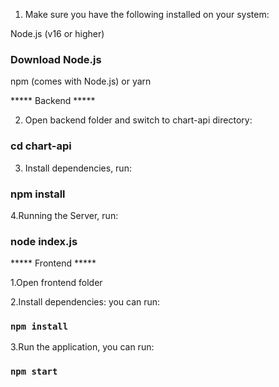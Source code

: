<!-- Prerequisites -->
1. Make sure you have the following installed on your system:

Node.js (v16 or higher)
### Download Node.js
npm (comes with Node.js) or yarn

***** Backend *****

<!-- Installation and Setup -->
2. Open backend folder and switch to chart-api directory:
### cd chart-api

3. Install dependencies, run:
### npm install

4.Running the Server, run:
### node index.js



***** Frontend *****

<!-- Installation and Setup -->
1.Open frontend folder

2.Install dependencies: you can run:
### `npm install` 

3.Run the application, you can run:
### `npm start`
